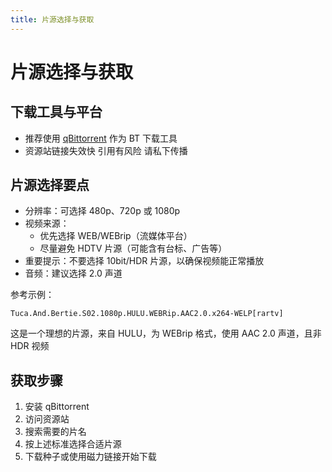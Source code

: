 ```yaml
---
title: 片源选择与获取
---
```


# 片源选择与获取

## 下载工具与平台

- 推荐使用 [qBittorrent](https://www.qbittorrent.org/download) 作为 BT 下载工具
- 资源站链接失效快 引用有风险 请私下传播

## 片源选择要点

- 分辨率：可选择 480p、720p 或 1080p
- 视频来源：
    - 优先选择 WEB/WEBrip（流媒体平台）
    - 尽量避免 HDTV 片源（可能含有台标、广告等）
- 重要提示：不要选择 10bit/HDR 片源，以确保视频能正常播放
- 音频：建议选择 2.0 声道

参考示例：

```
Tuca.And.Bertie.S02.1080p.HULU.WEBRip.AAC2.0.x264-WELP[rartv]
```

这是一个理想的片源，来自 HULU，为 WEBrip 格式，使用 AAC 2.0 声道，且非 HDR 视频

## 获取步骤

1. 安装 qBittorrent
2. 访问资源站
3. 搜索需要的片名
4. 按上述标准选择合适片源
5. 下载种子或使用磁力链接开始下载